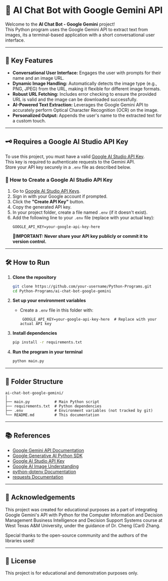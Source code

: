 # 🤖 AI Chat Bot with Google Gemini API

Welcome to the **AI Chat Bot - Google Gemini** project!  
This Python program uses the Google Gemini API to extract text from images, its a terminal-based application with a short conversational user interface.

---

## 🚀 Key Features

- **Conversational User Interface:** Engages the user with prompts for their name and an image URL.
- **Dynamic Image Handling:** Automatically detects the image type (e.g., PNG, JPEG) from the URL, making it flexible for different image formats.
- **Robust URL Fetching:** Includes error checking to ensure the provided URL is valid and the image can be downloaded successfully.
- **AI-Powered Text Extraction:** Leverages the Google Gemini API to accurately perform Optical Character Recognition (OCR) on the image.
- **Personalized Output:** Appends the user's name to the extracted text for a custom touch.

---

## 🗝️ Requires a Google AI Studio API Key

To use this project, you must have a valid [Google AI Studio API Key](https://aistudio.google.com/apikey).  
This key is required to authenticate requests to the Gemini API.  
Store your API key securely in a `.env` file as described below.

### 🔑 How to Create a Google AI Studio API Key

1. Go to [Google AI Studio API Keys](https://aistudio.google.com/apikey).
2. Sign in with your Google account if prompted.
3. Click the **"Create API Key"** button.
4. Copy the generated API key.
5. In your project folder, create a file named `.env` (if it doesn't exist).
6. Add the following line to your `.env` file (replace with your actual key):
   ```
   GOOGLE_API_KEY=your-google-api-key-here
   ```
   **🙏IMPORTANT: Never share your API key publicly or commit it to version control.**

---

## 🛠️ How to Run

1. **Clone the repository**

   ```bash
   git clone https://github.com/your-username/Python-Programs.git
   cd Python-Programs/ai-chat-bot-google-gemini
   ```

2. **Set up your environment variables**

   - Create a `.env` file in this folder with:
     ```
      GOOGLE_API_KEY=your-google-api-key-here  # Replace with your actual API key
     ```

3. **Install dependencies**

   ```bash
   pip install -r requirements.txt
   ```

4. **Run the program in your terminal**
   ```bash
   python main.py
   ```

---

## 📂 Folder Structure

```
ai-chat-bot-google-gemini/
│
├── main.py           # Main Python script
├── requirements.txt  # Python dependencies
├── .env              # Environment variables (not tracked by git)
└── README.md         # This documentation
```

---

## 📚 References

- [Google Gemini API Documentation](https://ai.google.dev/)
- [Google Generative AI Python SDK](https://github.com/google-gemini/generative-ai-python)
- [Google AI Studio API Key](https://aistudio.google.com/apikey)
- [Google AI Image Understanding](https://ai.google.dev/gemini-api/docs/image-understanding)
- [python-dotenv Documentation](https://pypi.org/project/python-dotenv/)
- [requests Documentation](https://docs.python-requests.org/)

---

## 🙏 Acknowledgements

This project was created for educational purposes as a part of integrating Google Gemini's API with Python for the Computer Information and Decision Management Business Intelligence and Decision Support Systems course at West Texas A&M University, under the guidance of Dr. Cheng (Carl) Zhang.

Special thanks to the open-source community and the authors of the libraries used!

---

## 📝 License

This project is for educational and demonstration purposes only.
